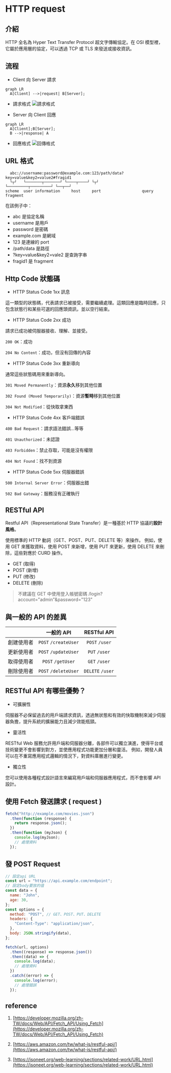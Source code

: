 # HTTP request

## 介紹

HTTP 全名為 Hyper Text Transfer Protocol 超文字傳輸協定。在 OSI 模型裡，它屬於應用層的協定，可以透過 TCP 或 TLS 來發送或接收資訊。

## 流程

- Client 向 Server 請求

```mermaid
graph LR
  A[Client] -->|request| B[Server];
```

- 請求格式
  ![請求格式](https://developer.mozilla.org/en-US/docs/Web/HTTP/Overview/http_request.png)

- Server 向 Client 回應

```mermaid
graph LR
  A[Client];B[Server];
  B -->|response| A

```

- 回應格式
  ![回傳格式](https://developer.mozilla.org/en-US/docs/Web/HTTP/Overview/http_response.png)

## URL 格式

```
  abc://username:password@example.com:123/path/data?key=value&key2=value2#fragid1
  └┬┘   └───────┬───────┘ └────┬────┘ └┬┘           └─────────┬─────────┘ └──┬──┘
scheme  user information     host     port                  query         fragment
```

在該例子中：

- abc 是協定名稱
- username 是用戶
- password 是密碼
- example.com 是網域
- 123 是連線的 port
- /path/data 是路徑
- ?key=value&key2=vale2 是查詢字串
- fragid1 是 fragment

## Http Code 狀態碼

- HTTP Status Code 1xx 訊息

這一類型的狀態碼，代表請求已被接受，需要繼續處理。這類回應是臨時回應，只包含狀態行和某些可選的回應頭資訊，並以空行結束。

- HTTP Status Code 2xx 成功

請求已成功被伺服器接收、理解、並接受。

`200 OK`：成功

`204 No Content`：成功，但沒有回傳的內容

- HTTP Status Code 3xx 重新導向

通常這些狀態碼用來重新導向。

`301 Moved Permanently`：資源**永久**移到其他位置

`302 Found (Moved Temporarily)`：資源**暫時**移到其他位置

`304 Not Modified`：從快取拿東西

- HTTP Status Code 4xx 客戶端錯誤

`400 Bad Request`：請求語法錯誤…等等

`401 Unauthorized`：未認證

`403 Forbidden`：禁止存取，可能是沒有權限

`404 Not Found`：找不到資源

- HTTP Status Code 5xx 伺服器錯誤

`500 Internal Server Error`：伺服器出錯

`502 Bad Gateway`：服務沒有正確執行

## RESTful API

Restful API（Representational State Transfer）是一種基於 HTTP 協議的**設計風格**。

使用標準的 HTTP 動詞（GET、POST、PUT、DELETE 等）來操作。
例如，使用 GET 來獲取資料，使用 POST 來新增，使用 PUT 來更新，使用 DELETE 來刪除，這些對應於 CURD 操作。

- GET (取得)
- POST (新增)
- PUT (修改)
- DELETE (刪除)

> 不建議在 GET 中使用登入帳號密碼
> /login?account="admin"&password="123"

## 與一般的 API 的差異

|            |      一般的 API      |   RESTful API    |
| :--------: | :------------------: | :--------------: |
| 創建使用者 | `POST` `/createUser` |  `POST` `/user`  |
| 更新使用者 | `POST` `/updateUser` |  `PUT` `/user`   |
| 取得使用者 |  `POST` `/getUser`   |  `GET` `/user`   |
| 刪除使用者 | `POST` `/deleteUser` | `DELETE` `/user` |

## RESTful API 有哪些優勢？

- 可擴展性

伺服器不必保留過去的用戶端請求資訊，透過無狀態和有效的快取機制來減少伺服器負擔，提升系統的擴展能力且減少效能瓶頸。

- 靈活性

RESTful Web 服務允許用戶端和伺服器分離，各部件可以獨立演進，使得平台或技術變更不會影響到對方，並使應用程式功能更加分層和靈活。
例如，開發人員可以在不重寫應用程式邏輯的情況下，對資料庫層進行變更。

- 獨立性

您可以使用各種程式設計語言來編寫用戶端和伺服器應用程式，而不會影響 API 設計。

## 使用 Fetch 發送請求 ( request )

```js
fetch("http://example.com/movies.json")
  .then(function (response) {
    return response.json();
  })
  .then(function (myJson) {
    console.log(myJson);
    // 處理資料
  });
```

## 發 POST Request

```js
// 設定api URL
const url = "https://api.example.com/endpoint";
// 設定body要放的值
const data = {
  name: "John",
  age: 30,
};
const options = {
  method: "POST", // GET、POST、PUT、DELETE
  headers: {
    "Content-Type": "application/json",
  },
  body: JSON.stringify(data),
};

fetch(url, options)
  .then((response) => response.json())
  .then((data) => {
    console.log(data);
    // 處理資料
  })
  .catch((error) => {
    console.log(error);
    // 處理錯誤
  });
```

## reference

1. [https://developer.mozilla.org/zh-TW/docs/Web/API/Fetch_API/Using_Fetch](https://developer.mozilla.org/zh-TW/docs/Web/API/Fetch_API/Using_Fetch)

1. [https://aws.amazon.com/tw/what-is/restful-api/](https://aws.amazon.com/tw/what-is/restful-api/)

1. [https://isoneet.org/web-learning/sections/related-work/URL.html](https://isoneet.org/web-learning/sections/related-work/URL.html)
